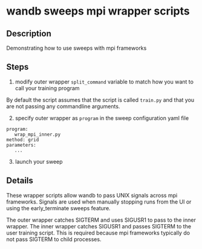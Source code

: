 # wandb sweeps mpi wrapper scripts

## Description

Demonstrating how to use sweeps with mpi frameworks

## Steps

1) modify outer wrapper `split_command` variable to match how you want to call your training program

By default the script assumes that the script is called `train.py` and that you are not passing any commandline arguments.

2) specify outer wrapper as `program` in the sweep configuration yaml file

```
program:
   wrap_mpi_inner.py
method: grid
parameters:
   ...
```

3) launch your sweep


## Details

These wrapper scripts allow wandb to pass UNIX signals across mpi frameworks.  Signals are used when manually stopping runs from the UI or using the early_terminate sweeps feature.

The outer wrapper catches SIGTERM and uses SIGUSR1 to pass to the inner wrapper.  The inner wrapper catches SIGUSR1 and passes SIGTERM to the user training script.  This is required because mpi frameworks typically do not pass SIGTERM to child processes.

